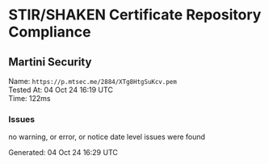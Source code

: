 # STIR/SHAKEN Certificate Repository Compliance

## Martini Security

Name: `https://p.mtsec.me/2884/XTg8HtgSuKcv.pem`\
Tested At: 04 Oct 24 16:19 UTC\
Time: 122ms

### Issues

no warning, or error, or notice date level issues were found

Generated: 04 Oct 24 16:29 UTC